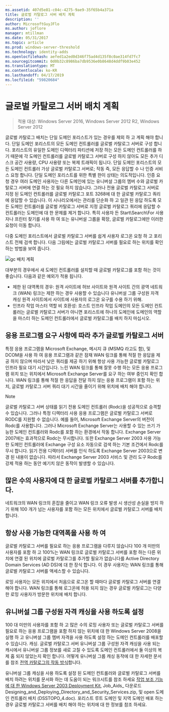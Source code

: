 ```yaml
---
ms.assetid: 407d5e81-c04c-4275-9ae9-35f65b4a371a
title: 글로벌 카탈로그 서버 배치 계획
description: ''
author: MicrosoftGuyJFlo
ms.author: joflore
manager: mtillman
ms.date: 05/31/2017
ms.topic: article
ms.prod: windows-server-threshold
ms.technology: identity-adds
ms.openlocfilehash: aefed1a2ed0d346f75ad4d135f8c0ae314fd7fc7
ms.sourcegitcommit: 0d0b32c8986ba7db9536e0b8648d4ddf9b03e452
ms.translationtype: MT
ms.contentlocale: ko-KR
ms.lasthandoff: 04/17/2019
ms.locfileid: "59820684"
---
```

# <a name="planning-global-catalog-server-placement"></a>글로벌 카탈로그 서버 배치 계획

>적용 대상: Windows Server 2016, Windows Server 2012 R2, Windows Server 2012

글로벌 카탈로그 배치는 단일 도메인 포리스트가 있는 경우를 제외 하 고 계획 해야 합니다. 단일 도메인 포리스트의 모든 도메인 컨트롤러를 글로벌 카탈로그 서버로 구성 합니다. 포리스트의 유일한 도메인 디렉터리 파티션에 저장 하는 모든 도메인 컨트롤러를 하기 때문에 각 도메인 컨트롤러를 글로벌 카탈로그 서버로 구성 하지 않아도 모든 추가 디스크 공간 사용량, CPU 사용량 또는 복제 트래픽이 됩니다. 단일 도메인 포리스트의 모든 도메인 컨트롤러 가상 글로벌 카탈로그 서버로; 작동 즉, 모든 응답할 수 나 인증 서비스 요청 합니다. 단일 도메인 포리스트를 위한 특별 한이 상태는 의도적입니다. 인증 요청 경우 여러 도메인 사용자는 다른 도메인에 있는 유니버설 그룹의 멤버 수와 글로벌 카탈로그 서버에 연결 하는 것 필요 하지 않습니다. 그러나 전용 글로벌 카탈로그 서버로 지정 된 도메인 컨트롤러를 글로벌 카탈로그 포트 3268에 대 한 글로벌 카탈로그 쿼리에 응답할 수 있습니다. 이 시나리오에서는 관리를 단순화 하 고 일관 된 응답 하도록 모든 도메인 컨트롤러를 글로벌 카탈로그 서버로 지정 글로벌 카탈로그 쿼리에 응답할 수 컨트롤러는 도메인에 대 한 문제를 제거 합니다. 특히 사용자 든 Start\Search\For 사용자나 프린터 찾기를 사용 하 여 또는 유니버설 그룹을 확장, 글로벌 카탈로그에만 이러한 요청이 이동 합니다.  
  
다중 도메인 포리스트에서 글로벌 카탈로그 서버를 쉽게 사용자 로그온 요청 하 고 포리스트 전체 검색 합니다. 다음 그림에는 글로벌 카탈로그 서버를 필요로 하는 위치를 확인 하는 방법을 보여 줍니다.  
  
![gc 배치 계획](media/Planning-Global-Catalog-Server-Placement/8fc4777c-47b6-4ee7-b8ad-a04e7c5ee67f.gif)  
  
대부분의 경우에서 새 도메인 컨트롤러를 설치할 때 글로벌 카탈로그를 포함 하는 것이 좋습니다. 다음과 같은 예외가 적용 됩니다.  
  
- 제한 된 대역폭의 경우: 원격 사이트에 허브 사이트와 원격 사이트 간의 광역 네트워크 (WAN) 링크는 제한 하는 경우 사용할 수 있습니다 유니버설 그룹 구성원 자격 캐싱 원격 사이트에서 사이트에 사용자의 로그온 요구를 수용 하기 위해.  
- 인프라 작업 마스터 역할 비 호환성: 호스트 인프라 작업 도메인의 모든 도메인 컨트롤러는 글로벌 카탈로그 서버가 아니면 포리스트에 하나의 도메인에 도메인의 역할을 마스터 하는 도메인 컨트롤러에서 글로벌 카탈로그를 배치 하지 마십시오.  
  
## <a name="adding-global-catalog-servers-based-on-application-requirements"></a>응용 프로그램 요구 사항에 따라 추가 글로벌 카탈로그 서버

특정 응용 프로그램을 Microsoft Exchange, 메시지 큐 (MSMQ 라고도 함), 및 DCOM을 사용 하 여 응용 프로그램과 같은 잠재 WAN 링크를 통해 적절 한 응답을 제공 하지 않으며 따라서 낮은 쿼리를 제공 하기 위해 항상 사용 가능한 글로벌 카탈로그 인프라 필요 대기 시간입니다. 느린 WAN 링크를 통해 잘못 수행 하는 모든 응용 프로그램 위치 또는 위치에서 Microsoft Exchange Server를 요구 하는 여부 중인지 확인 합니다. WAN 링크를 통해 적절 한 응답을 전달 하지 않는 응용 프로그램이 포함 하는 위치, 글로벌 카탈로그 서버 쿼리 대기 시간을 줄이기 위해 위치에 배치 해야 합니다.  
  
> [!NOTE]  
> 글로벌 카탈로그 서버 상태를 읽기 전용 도메인 컨트롤러 (Rodc)을 성공적으로 승격할 수 있습니다. 그러나 특정 디렉터리 사용 응용 프로그램은 글로벌 카탈로그 서버로 RODC를 지원할 수 없습니다. 예를 들어, Microsoft Exchange Server의 버전이 Rodc를 사용합니다. 그러나 Microsoft Exchange Server는 사용할 수 있는 쓰기 가능한 도메인 컨트롤러와 Rodc를 포함 하는 환경에서 작동 합니다. Exchange Server 2007에는 효과적으로 Rodc는 무시합니다. 또한 Exchange Server 2003 사용 가능한 도메인 컨트롤러에 Exchange 구성 요소 자동으로 검색 하는 기본 조건에서 Rodc를 무시 합니다. 읽기 전용 디렉터리 서버를 인식 하도록 Exchange Server 2003으로 변경 된 내용이 없습니다. 따라서 Exchange Server 2003 서비스 및 관리 도구 Rodc를 강제 적용 하는 동안 예기치 않은 동작이 발생할 수 있습니다.  
  
## <a name="adding-global-catalog-servers-for-a-large-number-of-users"></a>많은 수의 사용자에 대 한 글로벌 카탈로그 서버를 추가합니다.

네트워크의 WAN 링크의 혼잡을 줄이고 WAN 링크 오류 발생 시 생산성 손실을 방지 하기 위해 100 개가 넘는 사용자를 포함 하는 모든 위치에서 글로벌 카탈로그 서버를 배치 합니다.  
  
## <a name="using-highly-available-bandwidth"></a>항상 사용 가능한 대역폭을 사용 하 여

글로벌 카탈로그 서버를 필요로 하는 응용 프로그램을 다루지 않습니다 100 개 미만의 사용자를 포함 하 고 100%는 WAN 링크로 글로벌 카탈로그 서버를 포함 하는 다른 위치에 연결 된 위치에 글로벌 카탈로그를 추가할 필요가 없습니다를 Active Directory Domain Services (AD DS)에 대 한 장식 합니다. 이 경우 사용자는 WAN 링크를 통해 글로벌 카탈로그 서버를 액세스할 수 있습니다.  
  
로밍 사용자는 모든 위치에서 처음으로 로그온 할 때마다 글로벌 카탈로그 서버를 연결 해야 합니다. WAN 링크를 통해 로그온에 허용 되지 않는 경우 글로벌 카탈로그는 다양 한 로밍 사용자가 방문한 위치에 배치 합니다.  
  
## <a name="enabling-universal-group-membership-caching"></a>유니버설 그룹 구성원 자격 캐싱을 사용 하도록 설정

100 대 미만의 사용자를 포함 하 고 많은 수의 로밍 사용자 또는 글로벌 카탈로그 서버를 필요로 하는 응용 프로그램을 포함 하지 않는 위치에 대 한 Windows Server 2008을 실행 하 고 유니버설 그룹 멤버 자격을 사용 하도록 설정 하는 도메인 컨트롤러를 배포할 수 있습니다. 캐싱. 글로벌 카탈로그 서버 유니버설 그룹 구성원 자격 캐싱을 사용 되는 캐시에서 유니버설 그룹 정보를 새로 고칠 수 있도록 도메인 컨트롤러에서 둘 이상의 복제 홉 되지 않았는지 확인 합니다. 어떻게 유니버설 그룹 캐싱 동작에 대 한 자세한 문서를 참조 [전역 카탈로그의 작동 방식](https://go.microsoft.com/fwlink/?LinkId=107063)합니다.  
  
유니버설 그룹 캐싱을 사용 하도록 설정 된 도메인 컨트롤러와 글로벌 카탈로그 서버를 배치 하려는 위치를 문서화 하는 데 도움이 되는 워크시트를 참조 하세요 [작업 보조 기능에 대 한 Windows Server 2003 Deployment Kit](https://go.microsoft.com/fwlink/?LinkID=102558), Job_Aids_ 다운로드 Designing_and_Deploying_Directory_and_Security_Services.zip, 및 open 도메인 컨트롤러 배치 (DSSTOPO_4.doc). 포리스트 루트 도메인 및 지역 도메인 배포 하는 경우 글로벌 카탈로그 서버를 배치 해야 하는 위치에 대 한 정보를 참조 하세요.  
